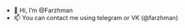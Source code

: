 - 👋 Hi, I’m @Farzhman
- 📫 You can contact me using telegram or VK (@farzhman)
<!---
Farzhman/Farzhman is a ✨ special ✨ repository because its `README.md` (this file) appears on your GitHub profile.
You can click the Preview link to take a look at your changes.
--->
